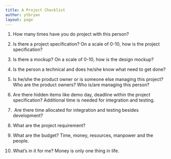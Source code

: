```yaml
---
title: A Project Checklist
author: ytbryan
layout: page
---
```

1. How many times have you do project with this person?

2. Is there a project specification? On a scale of 0-10, how is the project specification?

3. Is there a mockup? On a scale of 0-10, how is the design mockup?

4. Is the person a technical and does he/she know what need to get done?

5. Is he/she the product owner or is someone else managing this project? Who are the product owners? Who is/are managing this person?

6. Are there hidden items like demo day, deadline within the project specification? Additional time is needed for integration and testing.

7.  Are there time allocated for integration and testing besides development?

8. What are the project requirement?

9. What are the budget? Time, money, resources, manpower and the people.

10. What&#8217;s in it for me? Money is only one thing in life.